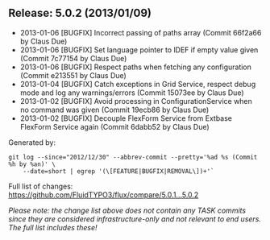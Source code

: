 ## Release: 5.0.2 (2013/01/09)

* 2013-01-06 [BUGFIX] Incorrect passing of paths array (Commit 66f2a66 by Claus Due)
* 2013-01-06 [BUGFIX] Set language pointer to lDEF if empty value given (Commit 7c77154 by Claus Due)
* 2013-01-06 [BUGFIX] Respect paths when fetching any configuration (Commit e213551 by Claus Due)
* 2013-01-04 [BUGFIX] Catch exceptions in Grid Service, respect debug mode and log any warnings/errors (Commit 15073ee by Claus Due)
* 2013-01-02 [BUGFIX] Avoid processing in ConfigurationService when no command was given (Commit 19ecb86 by Claus Due)
* 2013-01-02 [BUGFIX] Decouple FlexForm Service from Extbase FlexForm Service again (Commit 6dabb52 by Claus Due)

Generated by:

```
git log --since="2012/12/30" --abbrev-commit --pretty='%ad %s (Commit %h by %an)' \
    --date=short | egrep '(\[FEATURE|BUGFIX|REMOVAL\])+'`
```

Full list of changes: https://github.com/FluidTYPO3/flux/compare/5.0.1...5.0.2

*Please note: the change list above does not contain any TASK commits since they are considered 
infrastructure-only and not relevant to end users. The full list includes these!*

